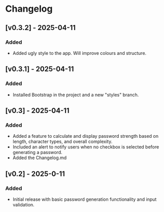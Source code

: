 # Changelog

## [v0.3.2] - 2025-04-11
### Added
- Added ugly style to the app. Will improve colours and structure.

## [v0.3.1] - 2025-04-11
### Added
- Installed Bootstrap in the project and a new "styles" branch.

## [v0.3] - 2025-04-11
### Added
- Added a feature to calculate and display password strength based on length, character types, and overall complexity.
- Included an alert to notify users when no checkbox is selected before generating a password.
- Added the Changelog.md 

## [v0.2] - 2025-0-11
### Added
- Initial release with basic password generation functionality and input validation.